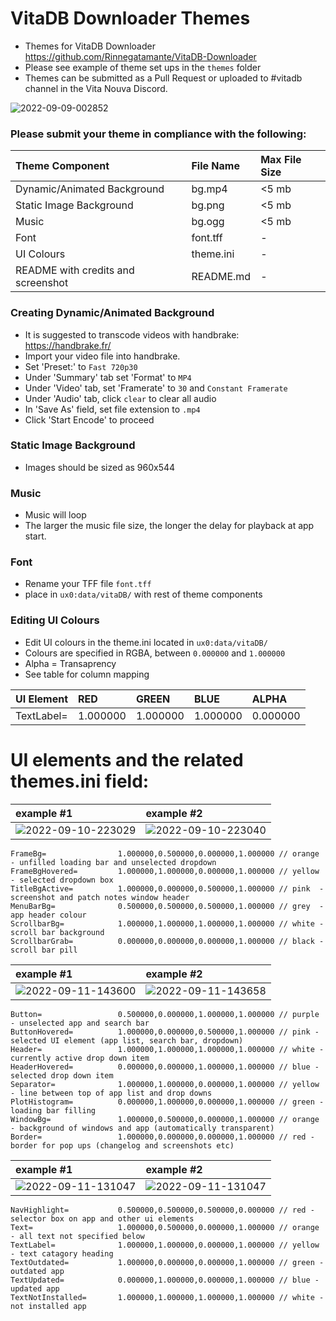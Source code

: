 # VitaDB Downloader Themes
- Themes for VitaDB Downloader https://github.com/Rinnegatamante/VitaDB-Downloader
- Please see example of theme set ups in the `themes` folder
- Themes can be submitted as a Pull Request or uploaded to #vitadb channel in the Vita Nouva Discord. 

![2022-09-09-002852](https://user-images.githubusercontent.com/82458228/189445671-6ad165a4-f4b8-40a9-988c-b34f10a144e6.png)

### Please submit your theme in compliance with the following:

| Theme Component                 | File Name  | Max File Size     |
| :---                            |    :---    |              :--- |
| Dynamic/Animated Background     | bg.mp4     | <5 mb             |
| Static Image Background         | bg.png     | <5 mb             |
| Music                           | bg.ogg     | <5 mb             |
| Font                            | font.tff   | -             |
| UI Colours                      | theme.ini  | -             |
| README with credits and screenshot| README.md  | -               |


### Creating Dynamic/Animated Background 
- It is suggested to transcode videos with handbrake: https://handbrake.fr/
- Import your video file into handbrake. 
- Set 'Preset:' to `Fast 720p30` 
- Under 'Summary' tab set 'Format' to `MP4`
- Under 'Video' tab, set 'Framerate' to `30` and `Constant Framerate`
- Under 'Audio' tab, click `clear` to clear all audio
- In 'Save As' field, set file extension to `.mp4`
- Click 'Start Encode' to proceed

### Static Image Background 
- Images should be sized as 960x544

### Music  
- Music will loop 
- The larger the music file size, the longer the delay for playback at app start. 

### Font  
- Rename your TFF file `font.tff`
- place in `ux0:data/vitaDB/` with rest of theme components

### Editing UI Colours  
- Edit UI colours in the theme.ini located in `ux0:data/vitaDB/`
- Colours are specified in RGBA, between `0.000000` and `1.000000`
- Alpha = Transaprency
- See table for column mapping

| UI Element      | RED       | GREEN    | BLUE     | ALPHA    |
| :---            |    :---   |     :--- | :---     | :---     |
| TextLabel=	    | 1.000000  | 1.000000 | 1.000000 | 0.000000 |


# UI elements and the related themes.ini field:

| example #1 | example #2  | 
| :---            |    :---    |
| ![2022-09-10-223029](https://user-images.githubusercontent.com/82458228/189502926-28bec487-cbf1-40a1-9f20-ba402b780c89.png) | ![2022-09-10-223040](https://user-images.githubusercontent.com/82458228/189502927-48b507c7-1baa-4741-a12c-a4488a9e77d7.png)  | 

```
FrameBg=                1.000000,0.500000,0.000000,1.000000 // orange - unfilled loading bar and unselected dropdown
FrameBgHovered=         1.000000,1.000000,0.000000,1.000000 // yellow - selected dropdown box 
TitleBgActive=          1.000000,0.000000,0.500000,1.000000 // pink  - screenshot and patch notes window header 
MenuBarBg=              0.500000,0.500000,0.500000,1.000000 // grey  - app header colour
ScrollbarBg=            1.000000,1.000000,1.000000,1.000000 // white - scroll bar background 
ScrollbarGrab=          0.000000,0.000000,0.000000,1.000000 // black - scroll bar pill
```

| example #1 | example #2  | 
| :---            |    :---    |
|![2022-09-11-143600](https://user-images.githubusercontent.com/82458228/189530587-6f1bc337-3871-4d10-9ec2-1c8c30133160.png)  | ![2022-09-11-143658](https://user-images.githubusercontent.com/82458228/189530641-ccc069b2-ae5f-40dd-afb2-abe34215f897.png) | 

```
Button=                 0.500000,0.000000,1.000000,1.000000 // purple - unselected app and search bar 
ButtonHovered=          1.000000,0.000000,0.500000,1.000000 // pink - selected UI element (app list, search bar, dropdown)
Header=                 1.000000,1.000000,1.000000,1.000000 // white - currently active drop down item
HeaderHovered=          0.000000,0.000000,1.000000,1.000000 // blue - selected drop down item
Separator=              1.000000,1.000000,0.000000,1.000000 // yellow - line between top of app list and drop downs
PlotHistogram=          0.000000,1.000000,0.000000,1.000000 // green - loading bar filling
WindowBg=               1.000000,0.500000,0.000000,1.000000 // orange - background of windows and app (automatically transparent)
Border=                 1.000000,0.000000,0.000000,1.000000 // red - border for pop ups (changelog and screenshots etc)
```

| example #1 | example #2  | 
| :---            |    :---    |
| ![2022-09-11-131047](https://user-images.githubusercontent.com/82458228/189526835-1878b5b1-852e-4cf2-abfd-631eec7d7695.png) | ![2022-09-11-131047](https://user-images.githubusercontent.com/82458228/189526839-d880504a-03da-46ce-b0af-516261a2214d.png) | 

```
NavHighlight=           0.500000,0.500000,0.500000,0.000000 // red - selector box on app and other ui elements 
Text=                   1.000000,0.500000,0.000000,1.000000 // orange - all text not specified below
TextLabel=              1.000000,1.000000,0.000000,1.000000 // yellow - text catagory heading 
TextOutdated=           1.000000,0.000000,0.000000,1.000000 // green - outdated app
TextUpdated=            0.000000,1.000000,0.000000,1.000000 // blue - updated app
TextNotInstalled=       1.000000,1.000000,1.000000,1.000000 // white - not installed app
```
